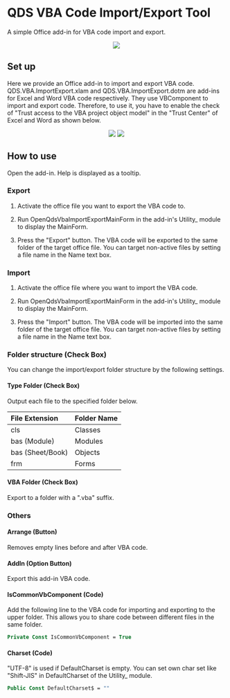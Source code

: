 # QDS VBA Code Import/Export Tool
A simple Office add-in for VBA code import and export.

<p align="center">
  <img src="https://github.com/QD-S/QDS-VBA-ImportExport/blob/main/MD/MainForm.png">
</p>

## Set up

Here we provide an Office add-in to import and export VBA code.
QDS.VBA.ImportExport.xlam and QDS.VBA.ImportExport.dotm are add-ins for Excel and Word VBA code respectively. They use VBComponent to import and export code. Therefore, to use it, you have to enable the check of "Trust access to the VBA project object model" in the "Trust Center" of Excel and Word as shown below.

<p align="center">
  <img src="https://github.com/QD-S/QDS-VBA-ImportExport/blob/main/MD/ExcelTrustCenter.png">
  <img src="https://github.com/QD-S/QDS-VBA-ImportExport/blob/main/MD/WordTrustCenter.png">
</p>

## How to use

Open the add-in. Help is displayed as a tooltip.

### Export

1. Activate the office file you want to export the VBA code to.

1. Run OpenQdsVbaImportExportMainForm in the add-in's Utility_ module to display the MainForm.

1. Press the "Export" button. The VBA code will be exported to the same folder of the target office file. You can target non-active files by setting a file name in the Name text box.

### Import

1. Activate the office file where you want to import the VBA code.

1. Run OpenQdsVbaImportExportMainForm in the add-in's Utility_ module to display the MainForm.

1. Press the "Import" button. The VBA code will be imported into the same folder of the target office file. You can target non-active files by setting a file name in the Name text box.

### Folder structure (Check Box)
You can change the import/export folder structure by the following settings.

#### Type Folder (Check Box)

Output each file to the specified folder below.

| File Extension | Folder Name |
|:------------|:------------|
| cls | Classes |
| bas (Module) | Modules |
| bas (Sheet/Book) | Objects |
| frm | Forms |

#### VBA Folder (Check Box)

Export to a folder with a ".vba" suffix.

### Others

#### Arrange (Button)

Removes empty lines before and after VBA code.

#### AddIn (Option Button)

Export this add-in VBA code.

#### IsCommonVbComponent (Code)

Add the following line to the VBA code for importing and exporting to the upper folder. This allows you to share code between different files in the same folder.

```vb
Private Const IsCommonVbComponent = True
```

#### Charset (Code)

"UTF-8" is used if DefaultCharset is empty. You can set own char set like "Shift-JIS" in DefaultCharset of the Utility_ module.

```vb
Public Const DefaultCharset$ = ""
```

